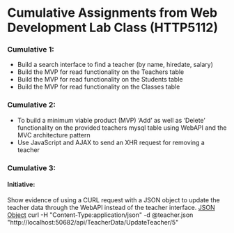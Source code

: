 # Cumulative Assignments from Web Development Lab Class (HTTP5112)

### Cumulative 1: 
* Build a search interface to find a teacher (by name, hiredate, salary)
* Build the MVP for read functionality on the Teachers table
* Build the MVP for read functionality on the Students table
* Build the MVP for read functionality on the Classes table

### Cumulative 2: 
* To build a minimum viable product (MVP) ‘Add’ as well as ‘Delete’ functionality on the provided teachers mysql table using WebAPI and the MVC architecture pattern
* Use JavaScript and AJAX to send an XHR request for removing a teacher

### Cumulative 3:
#### Initiative:
Show evidence of using a CURL request with a JSON object to update the teacher data through the WebAPI instead of the teacher interface.
[JSON Object](./teacher.json)
curl -H "Content-Type:application/json" -d @teacher.json "http://localhost:50682/api/TeacherData/UpdateTeacher/5"